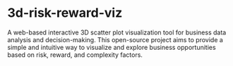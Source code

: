 # 3d-risk-reward-viz
A web-based interactive 3D scatter plot visualization tool for business data analysis and decision-making. This open-source project aims to provide a simple and intuitive way to visualize and explore business opportunities based on risk, reward, and complexity factors.
